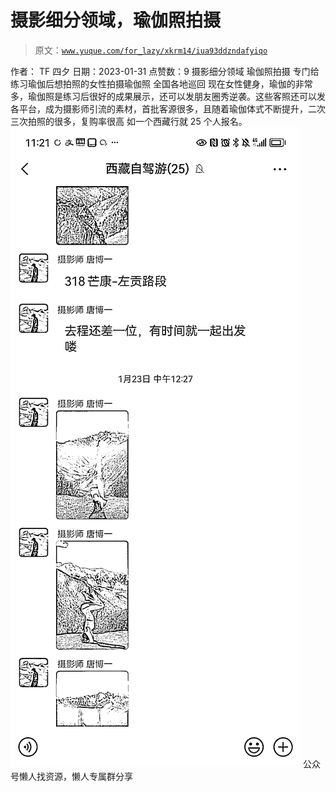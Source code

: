 # 摄影细分领域，瑜伽照拍摄

> 原文：[`www.yuque.com/for_lazy/xkrm14/iua93ddzndafyiqo`](https://www.yuque.com/for_lazy/xkrm14/iua93ddzndafyiqo)

<ne-p id="u688ce85e" data-lake-id="u688ce85e"><ne-text id="uc51081b5">作者： TF 四夕</ne-text></ne-p> <ne-p id="ue8bde07c" data-lake-id="ue8bde07c"><ne-text id="u7a5b6835">日期：2023-01-31</ne-text></ne-p> <ne-p id="u0dec0409" data-lake-id="u0dec0409"><ne-text id="u59e6e61e">点赞数：</ne-text><ne-text id="u8ec93364" ne-bold="true">9</ne-text></ne-p> <ne-hole id="u7e3e7f75" data-lake-id="u7e3e7f75"><ne-card data-card-name="hr" data-card-type="block" id="KurAy" data-event-boundary="card"><ne-p id="u6e580a3e" data-lake-id="u6e580a3e"><ne-text id="u363d7091">摄影细分领域 瑜伽照拍摄 专门给练习瑜伽后想拍照的女性拍摄瑜伽照 全国各地巡回</ne-text> <ne-text id="u12c9a74f">现在女性健身，瑜伽的非常多，瑜伽照是练习后很好的成果展示，还可以发朋友圈秀逆袭。这些客照还可以发各平台，成为摄影师引流的素材，首批客源很多，且随着瑜伽体式不断提升，二次三次拍照的很多，复购率很高</ne-text> <ne-text id="uf86090fa">如一个西藏行就 25 个人报名。</ne-text></ne-p> <ne-p id="u100a642d" data-lake-id="u100a642d"><ne-card data-card-name="image" data-card-type="inline" id="NSspE" data-event-boundary="card">![](img/dade2718ea4eac41d1ce5955baba8e6b.png)</ne-card></ne-p> <ne-hole id="u7befe322" data-lake-id="u7befe322"><ne-card data-card-name="hr" data-card-type="block" id="L3MS0" data-event-boundary="card"><ne-p id="uaa981440" data-lake-id="uaa981440"><ne-text id="u53abb22b">公众号懒人找资源，懒人专属群分享</ne-text></ne-p></ne-card></ne-hole></ne-card></ne-hole>